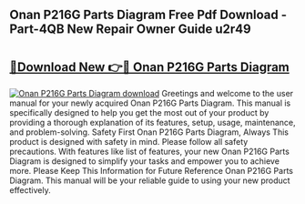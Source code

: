 ## Onan P216G Parts Diagram Free Pdf Download - Part-4QB New Repair Owner Guide u2r49

# <h2><a href="http://dfmevuy.blite.top/?on=Onan+P216G+Parts+Diagram">🔗Download New 👉🔴 Onan P216G Parts Diagram</a></h2>

[![Onan P216G Parts Diagram download](https://i.imgur.com/lujVjoI.png)](http://dfmevuy.blite.top/?on=Onan+P216G+Parts+Diagram)
Greetings and welcome to the user manual for your newly acquired Onan P216G Parts Diagram. This manual is specifically designed to help you get the most out of your product by providing a thorough explanation of its features, setup, usage, maintenance, and problem-solving. Safety First Onan P216G Parts Diagram, Always This product is designed with safety in mind. Please follow all safety precautions. With features like list of features, your new Onan P216G Parts Diagram is designed to simplify your tasks and empower you to achieve more. Please Keep This Information for Future Reference Onan P216G Parts Diagram. This manual will be your reliable guide to using your new product effectively.
